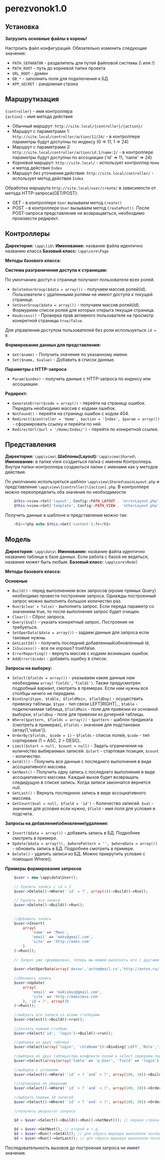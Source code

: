 # perezvonok1.0

## Установка

**Загрузить основные файлы в корень!**

Настроить файл конфигураций. Обязательно изменить следующие значения:

- `PATH_SEPARATOR` - разделитель для путей файловой системы (\ или /) 
- `PATH_ROOT` - путь до корневой папки проекта
- `URL_ROOT` - домен
- `DB_*` - заполнить поля для подключения к БД
- `APP_SECRET` - рандомная строка 

## Маршрутизация

`{controller}` - имя контроллера  
`{action}` - имя метода действия 

- Обычный маршрут: `http://site.local/{controller}/{action}/`
- Маршрут с параметрами 1: `http://site.local/controller/action/11/24/` - в контроллере параметры будут доступны по индексу (0 => 11, 1 => 24)
- Маршрут с параметрами 2: `http://site.local/controller/action/id:1/name:2/` - в контроллере параметры будут доступны по ассоциации ('id' => 11, 'name' => 24)
- Корневой маршрут: `http://site.local/` - использует контроллер `Home` и метод действия `Index`
- Маршрут без уточнения действия: `http://site.local/controller/` - использует метод действия `Index`

Обработка маршрута `http://site.local/user/create/` в зависимости от метода HTTP-запроса(GET/POST):

- GET - в контроллере `User` вызываем метод `Create()` 
- POST - в контроллере `User` вызываем метод `CreatePost()`. После POST-запроса представление не возвращаеться, необходимо произвести редирект.   

## Контроллеры 

**Директория:** `\app\lib\`
**Именование:** название файла идентично названию класса
**Базовый класс:** `\app\core\Page`

**Методы базового класса:**

**Система разграничения доступа к страницам:**

По умолчанию доступ к странице получают пользователи всех ролей. 

- `DeleteUserGroup($data = array())` - получаем массив ролей(id). Пользователи с удаленными ролями не имеют доступа к текущей странице.   
- `SetUserGroup($data = array())` - получаем массив ролей(id). Формурием список ролей для которых открыта текущая страница.   
- `HasAccess()` - Проверка прав активного пользователя на просмотр конкретной страницы `true/false`.   

Для управления доступом пользователей без роли используеться `id = 0`.

**Формирование данных для представления:**

- `Get($name)` - Получить значение по указанному имени.  
- `Set($name, $value)` - Добавить в список данные.

**Параметры с HTTP-запроса**

- `Param($index)` - получить данные с HTTP-запроса по индексу или ассоциации.

**Редирект:**

- `GenerateError($code = array())` - перейти на страницу ошибок. Передать необходимо массив с кодами ошибок.
- `NotFound()` - перейти на страницу ошибок c кодом 404.
- `Redirect($controller = 'Home', $action = 'Index', $param = array())` - сформировать ссылку и перейти по ней.
- `RedirectUrl($url = '/Home/Index/')` - перейти по конкретной ссылке.

## Представления 

**Директория:** `\app\view\`
**Шаблоны(Layout):** `\app\view\Shared\`
**Именование:** в папке view создаеться папка с именем Контроллера. Внутри папки-контроллера создаються папки с именами как у методов действия.

По умолчанию используеться шаблон `\app\view\Shared\mainLayout.php` и представление `\app\view\{controller}\{action}.php`. В контроллере можно переопределить оба значения по необходимости.

```php
	$this->view->Set('layout', Config::PATH_LAYOUT . 'errorLayout.php');
	$this->view->Set('template', Config::PATH_VIEW . 'otherLayout.php');
``` 

Получить данные в шаблоне и представлении можно так:

```php
	<h1><?php echo $this->Get('content');?></h1>
```

## Модель

**Директория:** `\app\data\`
**Именование:** название файла идентично названию таблице в базе данных. Если работа с базой не ведеться, название может быть любым.
**Базовый класс:** `\app\core\Model`

**Методы базового класса:**

**Основные**

- `Build()` - перед выполнением всех запросов (кроме прямых Query) необходимо провести построение запроса. Однажды построенный запрос можно выполнять большое количество раз.
- `Run($clear = false)` - выполнить запрос. Если переда параметр со значением true, то после выполнения запрос будет очищен. 
- `Clear()` - Сброс запроса.
- `Query($sql)` - указать конкретный запрос. Построение не требуеться.
- `SetOperData($data = array())` - задаем данные для запроса если таковые нужны.
- `GetLastId()` - получить последний добавленный\обновленный id.
- `IsSuccess()` - все ли хорошо? true\false.
- `ErrorReporting()` - вернуть массив с кодами возникших ошибок.
- `AddError($code)` - добавить ошибку в список.

**Запросы на выборку:**

- `Select($fields = array())` - указываем какие данные нам необходимы `array('field1','field1')`. Также предусмотрен подробный вариант, смотреть в премерах. Если нам нужны все столбцы ничего не передаем.
- `Binding($type, $table, $fieldMain, $fieldDop)` - осуществить привязку таблицы. `$type` - тип связи LEFT|RIGHT|.., `$table` - подключаемая таблица, `$fieldMain` - поле для привязки из основной выборки, `$fieldDop` - поле для привязки из дочерней таблицы.
- `Where($pattern, $fields = array())` - `$pattern` - шаблон предиката (смотреть в примерах), `$fields` - значения для подстановки (array(1,'value')).
- `OrderBy($fields, $code = 1)` - `$fields` - список полей, `$code` - тип сортировки (1 = ASC, 2 = DESC).
- `Limit($start = null, $count = null)` - Задать ограничения на количество выбираемых записей. `$start` - стартовая позиция, `$count` - количество.
- `GetAll()` - Получить все данные с последнего выполнения в виде ассоциативного массива.
- `GetNext()` - Получить одну запись с последнего выполнения в виде ассоциативного массива. Каждый вызов будет возвращать следидущую в списке запись. Когда записи закончатся вернется null. 
- `GetLast()` - Вернуть последнюю запись в виде ассоциативного массива. 
- `GetCount($val = null, $field = 'id')` - Количество записей. `$val` - значение для условия если нужно, `$field` - имя поля для условия и подсчета. 

**Запросы на добавление\обновление\удаление:**

- `Insert($data = array())` - добавить запись в БД. Подробнее смотреть в примере. 
- `Update($data = array()), $wherePattern = '', $whereData = array())` - обновить запись в БД. Подробнее смотреть в примере. 
- `Delete()` - удалить записи из БД. Можно прикрутить условие с помощью Where().

**Примеры формирования запросов**

```php
	$user = new \app\data\User();
	
	// Удалить запись с id = 3
	$user->Delete()->Where('`id` = ?', array(3))->Build()->Run();
	
	// Удалить все записи
	$user->Delete()->Build()->Run();
	
	
	//Добавить запись
	$user->Insert(
		array(
			'name' => 'Макс',
			'email' => 'maks@gmail.com',
			'site' => 'http://maks.com'
		)
	)->Run());
	
	// Запрос уже сформирован, теперь мы можем выполнять его с другими данными.
	
	$user->SetOperData(array('Антон','antom@mail.ru','http://anton.ru/'))->Run();
	
	//Обновить запись		
	$user->Update(
		array(
			'email' => 'maksimus@gmail.com',
			'site' => 'http://maksimus.com'
		), 'id = ?', array(3)				
	)->Run());
	
	//выбрать все записи со всеми столбцами
	$user->Select()->Build()->run();
	
	//указать нужные столбцы
	$user->Select('id', 'login')->Build()->run();
	
	//выборка из двух таблица
	$user->Select(array('login', 'roleName'))->Binding('LEFT','Role','idRole','id')->Build()->Run();
	
	//выборка из двух таблица(при конфликте полей в select передаем подробное описание)
	$user->Select(array(array('table' => 'p_User', 'field' => 'login'),array('table' => 'p_Role', 'field' => 'name')))->Binding('LEFT','Role','idRole','id')->Build()->Run();
	
	//выборка с условием
	$user->Select()->Where('`id` > ? `and` < ?', array(100, 30))->Build()->Run();
	
	//сортировка по убыванию
	$user->Select()->Where('`id` > ? `and` < ?', array(100, 30))->OrderBy(array('age'), 2)->Build()->Run();
	
	//выбрать первые 10 записей
	$user->Select()->Where('`id` > ? `and` < ?', array(100, 30))->OrderBy(array('age'), 2)->Limit(1,10)->Build()->Run();
	
	//получить результат запроса
	
	$d = $user->Select()->Build()->Run()->GetNext()); // первая строка

	$d = $user->GetNext(); // второй и т.д.
	$d = $user->Run()->GetAll(); // для сброса маркера выполнели последний сформированый запрос и выбрали все
	$d = $user->Run()->GetLast(); // для сброса маркера выполнели последний сформированый запрос и выбрали последнюю строку
```

Последовательность вызовов до построения запроса не имеет значения.

